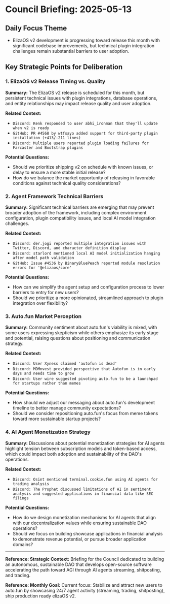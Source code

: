 # Council Briefing: 2025-05-13

## Daily Focus Theme

- ElizaOS v2 development is progressing toward release this month with significant codebase improvements, but technical plugin integration challenges remain substantial barriers to user adoption.

## Key Strategic Points for Deliberation

### 1. ElizaOS v2 Release Timing vs. Quality

**Summary:** The ElizaOS v2 release is scheduled for this month, but persistent technical issues with plugin integrations, database operations, and entity relationships may impact release quality and user adoption.

**Related Context:**
- `Discord: Kenk responded to user abhi_ironman that they'll update when v2 is ready`
- `GitHub: PR #4568 by wtfsayo added support for third-party plugin installation (+413/-211 lines)`
- `Discord: Multiple users reported plugin loading failures for Farcaster and Bootstrap plugins`

**Potential Questions:**
- Should we prioritize shipping v2 on schedule with known issues, or delay to ensure a more stable initial release?
- How do we balance the market opportunity of releasing in favorable conditions against technical quality considerations?

### 2. Agent Framework Technical Barriers

**Summary:** Significant technical barriers are emerging that may prevent broader adoption of the framework, including complex environment configuration, plugin compatibility issues, and local AI model integration challenges.

**Related Context:**
- `Discord: der.jogi reported multiple integration issues with Twitter, Discord, and character definition display`
- `Discord: starlord mentioned local AI model initialization hanging after model path validation`
- `GitHub: Issue #4536 by BinaryBluePeach reported module resolution errors for '@elizaos/core'`

**Potential Questions:**
- How can we simplify the agent setup and configuration process to lower barriers to entry for new users?
- Should we prioritize a more opinionated, streamlined approach to plugin integration over flexibility?

### 3. Auto.fun Market Perception

**Summary:** Community sentiment about auto.fun's viability is mixed, with some users expressing skepticism while others emphasize its early stage and potential, raising questions about positioning and communication strategy.

**Related Context:**
- `Discord: User Xyness claimed 'autofun is dead'`
- `Discord: MDMnvest provided perspective that Autofun is in early days and needs time to grow`
- `Discord: User wire suggested pivoting auto.fun to be a launchpad for startups rather than memes`

**Potential Questions:**
- How should we adjust our messaging about auto.fun's development timeline to better manage community expectations?
- Should we consider repositioning auto.fun's focus from meme tokens toward more sustainable startup projects?

### 4. AI Agent Monetization Strategy

**Summary:** Discussions about potential monetization strategies for AI agents highlight tension between subscription models and token-based access, which could impact both adoption and sustainability of the DAO's operations.

**Related Context:**
- `Discord: Osint mentioned terminal.cookie.fun using AI agents for trading analysis`
- `Discord: The Prophet discussed limitations of AI in sentiment analysis and suggested applications in financial data like SEC filings`

**Potential Questions:**
- How do we design monetization mechanisms for AI agents that align with our decentralization values while ensuring sustainable DAO operations?
- Should we focus on building showcase applications in financial analysis to demonstrate revenue potential, or pursue broader application domains?

---
**Reference: Strategic Context:** Briefing for the Council dedicated to building an autonomous, sustainable DAO that develops open-source software accelerating the path toward AGI through AI agents streaming, shitposting, and trading.

**Reference: Monthly Goal:** Current focus: Stabilize and attract new users to auto.fun by showcasing 24/7 agent activity (streaming, trading, shitposting), ship production ready elizaOS v2.